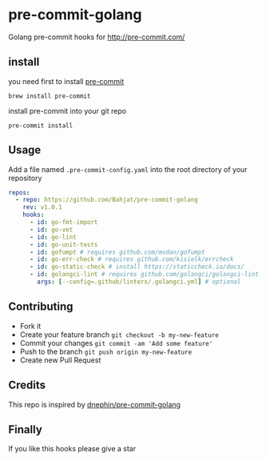 # pre-commit-golang

Golang pre-commit hooks for http://pre-commit.com/

## install

you need first to install [pre-commit](https://pre-commit.com/#install)

```
brew install pre-commit
```

install pre-commit into your git repo

```
pre-commit install
```

## Usage

Add a file named `.pre-commit-config.yaml` into the root directory of your repository

```yaml
repos:
  - repo: https://github.com/Bahjat/pre-commit-golang
    rev: v1.0.1
    hooks:
      - id: go-fmt-import
      - id: go-vet
      - id: go-lint
      - id: go-unit-tests
      - id: gofumpt # requires github.com/mvdan/gofumpt
      - id: go-err-check # requires github.com/kisielk/errcheck
      - id: go-static-check # install https://staticcheck.io/docs/
      - id: golangci-lint # requires github.com/golangci/golangci-lint
        args: [--config=.github/linters/.golangci.yml] # optional
```

## Contributing

- Fork it
- Create your feature branch `git checkout -b my-new-feature`
- Commit your changes `git commit -am 'Add some feature'`
- Push to the branch `git push origin my-new-feature`
- Create new Pull Request

## Credits

This repo is inspired by [dnephin/pre-commit-golang](https://github.com/dnephin/pre-commit-golang)

## Finally

If you like this hooks please give a star
